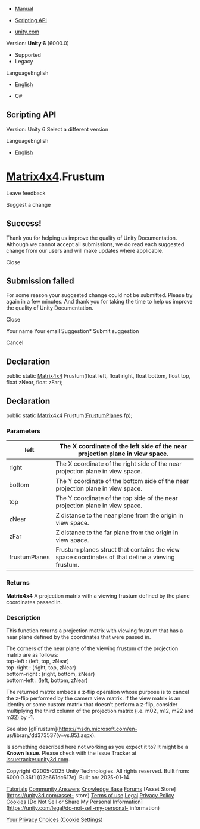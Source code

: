 [ ]()

  * [Manual](../Manual/index.html)
  * [Scripting API](../ScriptReference/index.html)

  * [unity.com](https://unity.com/)

Version: **Unity 6** (6000.0)

  * Supported
  * Legacy

LanguageEnglish

  * [English]()

  * C#

[ ](https://docs.unity3d.com)

## Scripting API

Version: Unity 6 Select a different version

LanguageEnglish

  * [English]()

#  [Matrix4x4](Matrix4x4.html).Frustum

Leave feedback

Suggest a change

## Success!

Thank you for helping us improve the quality of Unity Documentation. Although
we cannot accept all submissions, we do read each suggested change from our
users and will make updates where applicable.

Close

## Submission failed

For some reason your suggested change could not be submitted. Please <a>try
again</a> in a few minutes. And thank you for taking the time to help us
improve the quality of Unity Documentation.

Close

Your name Your email Suggestion* Submit suggestion

Cancel

[ ]()

## Declaration

public static [Matrix4x4](Matrix4x4.html) Frustum(float left, float right,
float bottom, float top, float zNear, float zFar);

## Declaration

public static [Matrix4x4](Matrix4x4.html)
Frustum([FrustumPlanes](FrustumPlanes.html) fp);

### Parameters

left | The X coordinate of the left side of the near projection plane in view space.  
---|---  
right | The X coordinate of the right side of the near projection plane in view space.  
bottom | The Y coordinate of the bottom side of the near projection plane in view space.  
top | The Y coordinate of the top side of the near projection plane in view space.  
zNear | Z distance to the near plane from the origin in view space.  
zFar | Z distance to the far plane from the origin in view space.  
frustumPlanes | Frustum planes struct that contains the view space coordinates of that define a viewing frustum.  
  
### Returns

**Matrix4x4** A projection matrix with a viewing frustum defined by the plane
coordinates passed in.

### Description

This function returns a projection matrix with viewing frustum that has a near
plane defined by the coordinates that were passed in.

The corners of the near plane of the viewing frustum of the projection matrix
are as follows:  
top-left : (left, top, zNear)  
top-right : (right, top, zNear)  
bottom-right : (right, bottom, zNear)  
bottom-left : (left, bottom, zNear)  
  
The returned matrix embeds a z-flip operation whose purpose is to cancel the
z-flip performed by the camera view matrix. If the view matrix is an identity
or some custom matrix that doesn't perform a z-flip, consider multiplying the
third column of the projection matrix (i.e. m02, m12, m22 and m32) by -1.  
  
See also [glFrustum](https://msdn.microsoft.com/en-
us/library/dd373537\(v=vs.85\).aspx).

Is something described here not working as you expect it to? It might be a
**Known Issue**. Please check with the Issue Tracker at
[issuetracker.unity3d.com](https://issuetracker.unity3d.com).

Copyright ©2005-2025 Unity Technologies. All rights reserved. Built from:
6000.0.36f1 (02b661dc617c). Built on: 2025-01-14.

[Tutorials](https://unity3d.com/learn) [Community
Answers](https://answers.unity3d.com) [Knowledge
Base](https://support.unity3d.com/hc/en-us)
[Forums](https://forum.unity3d.com) [Asset Store](https://unity3d.com/asset-
store) [Terms of use](https://docs.unity3d.com/Manual/TermsOfUse.html)
[Legal](https://unity.com/legal) [Privacy
Policy](https://unity.com/legal/privacy-policy)
[Cookies](https://unity.com/legal/cookie-policy) [Do Not Sell or Share My
Personal Information](https://unity.com/legal/do-not-sell-my-personal-
information)

[Your Privacy Choices (Cookie Settings)](javascript:void\(0\);)

